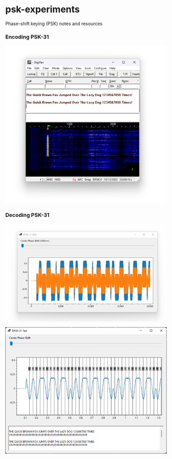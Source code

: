 # psk-experiments
Phase-shift keying (PSK) notes and resources

### Encoding PSK-31

![](psktest/screenshot2.png)

### Decoding PSK-31

![](psktest/screenshot.gif)

![](psktest/screenshot.png)